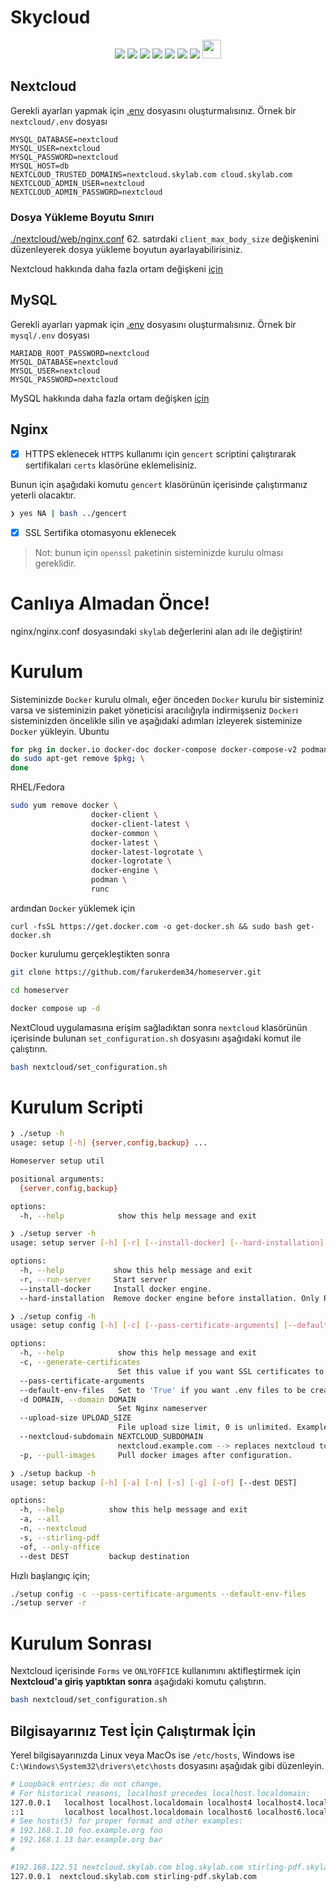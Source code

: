 # Skycloud

<div align="center">
<img src="https://img.shields.io/badge/Alpine_Linux-0D597F?style=for-the-badge&logo=alpine-linux&logoColor=white" \> <img src="https://img.shields.io/badge/Docker-2CA5E0?style=for-the-badge&logo=docker&logoColor=white"></img> <img src="https://img.shields.io/badge/Nginx-009639?style=for-the-badge&logo=nginx&logoColor=white"></img> </img> <img src="https://img.shields.io/badge/MySQL-005C84?style=for-the-badge&logo=mysql&logoColor=white"/> <img src="https://img.shields.io/badge/MariaDB-003545?style=for-the-badge&logo=mariadb&logoColor=white"></img> <img src="https://img.shields.io/badge/redis-CC0000.svg?&style=for-the-badge&logo=redis&logoColor=white"\> <img src="https://img.shields.io/badge/Nextcloud-0082C9?style=for-the-badge&logo=Nextcloud&logoColor=white"></img>  <img src="https://raw.githubusercontent.com/Stirling-Tools/Stirling-PDF/main/docs/stirling.png" width="30"/>
</div>

## Nextcloud
Gerekli ayarları yapmak için [.env](https://github.com/farukerdem34/homeserver/blob/alpine/nextcloud/example.env) dosyasını oluşturmalısınız.
Örnek bir `nextcloud/.env` dosyası
```
MYSQL_DATABASE=nextcloud
MYSQL_USER=nextcloud
MYSQL_PASSWORD=nextcloud
MYSQL_HOST=db
NEXTCLOUD_TRUSTED_DOMAINS=nextcloud.skylab.com cloud.skylab.com
NEXTCLOUD_ADMIN_USER=nextcloud
NEXTCLOUD_ADMIN_PASSWORD=nextcloud
```
### Dosya Yükleme Boyutu Sınırı
[./nextcloud/web/nginx.conf](https://github.com/farukerdem34/homeserver/blob/alpine/nextcloud/web/nginx.conf) 62. satırdaki `client_max_body_size` değişkenini düzenleyerek dosya yükleme boyutun ayarlayabilirisiniz.

Nextcloud hakkında daha fazla ortam değişkeni [için](https://hub.docker.com/_/nextcloud#docker-secrets)

## MySQL
Gerekli ayarları yapmak için [.env](https://github.com/farukerdem34/homeserver/blob/alpine/mysql/example.env) dosyasını oluşturmalısınız.
Örnek bir `mysql/.env` dosyası
```
MARIADB_ROOT_PASSWORD=nextcloud
MYSQL_DATABASE=nextcloud
MYSQL_USER=nextcloud
MYSQL_PASSWORD=nextcloud
```
MySQL hakkında daha fazla ortam değişken [için](https://dev.mysql.com/doc/refman/5.7/en/environment-variables.html)

## Nginx
- [X] HTTPS eklenecek
`HTTPS` kullanımı için `gencert` scriptini çalıştırarak sertifikaları `certs` klasörüne eklemelisiniz.

Bunun için aşağıdaki komutu `gencert` klasörünün içerisinde çalıştırmanız yeterli olacaktır.
```bash
❯ yes NA | bash ../gencert
```
- [X] SSL Sertifika otomasyonu eklenecek

> Not: bunun için `openssl` paketinin sisteminizde kurulu olması gereklidir.

# Canlıya Almadan Önce!
nginx/nginx.conf dosyasındaki `skylab` değerlerini alan adı ile değiştirin!

# Kurulum
Sisteminizde `Docker` kurulu olmalı, eğer önceden `Docker` kurulu bir sisteminiz varsa ve sisteminizin paket yöneticisi aracılığıyla indirmişseniz `Docker`ı sisteminizden öncelikle silin ve aşağıdaki adımları izleyerek sisteminize `Docker` yükleyin.
Ubuntu
```bash
for pkg in docker.io docker-doc docker-compose docker-compose-v2 podman-docker containerd runc; \
do sudo apt-get remove $pkg; \
done
```

RHEL/Fedora
```bash
sudo yum remove docker \
                  docker-client \
                  docker-client-latest \
                  docker-common \
                  docker-latest \
                  docker-latest-logrotate \
                  docker-logrotate \
                  docker-engine \
                  podman \
                  runc
```
ardından `Docker` yüklemek için
```
curl -fsSL https://get.docker.com -o get-docker.sh && sudo bash get-docker.sh
```
`Docker` kurulumu gerçekleştikten sonra
```bash
git clone https://github.com/farukerdem34/homeserver.git
```
```bash
cd homeserver
```
```bash
docker compose up -d
```
NextCloud uygulamasına erişim sağladıktan sonra `nextcloud` klasörünün içerisinde bulunan `set_configuration.sh` dosyasını aşağıdaki komut ile çalıştırın.
```bash
bash nextcloud/set_configuration.sh
```

# Kurulum Scripti

```bash
❯ ./setup -h
usage: setup [-h] {server,config,backup} ...

Homeserver setup util

positional arguments:
  {server,config,backup}

options:
  -h, --help            show this help message and exit
```

```bash
❯ ./setup server -h
usage: setup server [-h] [-r] [--install-docker] [--hard-installation] 

options:
  -h, --help           show this help message and exit
  -r, --run-server     Start server
  --install-docker     Install docker engine.
  --hard-installation  Remove docker engine before installation. Only RHEL&Debian based distros!
```

```bash
❯ ./setup config -h
usage: setup config [-h] [-c] [--pass-certificate-arguments] [--default-env-files] [-d DOMAIN] [--upload-size UPLOAD_SIZE] [--nextcloud-subdomain NEXTCLOUD_SUBDOMAIN] [-p] 

options:
  -h, --help            show this help message and exit
  -c, --generate-certificates
                        Set this value if you want SSL certificates to be generated, set it to 'False' or leave it blank if you want to use test certificates.
  --pass-certificate-arguments
  --default-env-files   Set to 'True' if you want .env files to be created using standard instance files.
  -d DOMAIN, --domain DOMAIN
                        Set Nginx nameserver
  --upload-size UPLOAD_SIZE
                        File upload size limit, 0 is unlimited. Example: 16G, 100M.
  --nextcloud-subdomain NEXTCLOUD_SUBDOMAIN
                        nextcloud.example.com --> replaces nextcloud to any subdomain string
  -p, --pull-images     Pull docker images after configuration.
```
```bash
❯ ./setup backup -h
usage: setup backup [-h] [-a] [-n] [-s] [-g] [-of] [--dest DEST]

options:
  -h, --help          show this help message and exit
  -a, --all
  -n, --nextcloud
  -s, --stirling-pdf
  -of, --only-office
  --dest DEST         backup destination
```

Hızlı başlangıç için;

```bash
./setup config -c --pass-certificate-arguments --default-env-files
./setup server -r
```

# Kurulum Sonrası
Nextcloud içerisinde `Forms` ve `ONLYOFFICE` kullanımını aktifleştirmek için **Nextcloud'a giriş yaptıktan sonra** aşağıdaki komutu çalıştırın.

```bash
bash nextcloud/set_configuration.sh
```

## Bilgisayarınız Test İçin Çalıştırmak İçin
Yerel bilgisayarınızda Linux veya MacOs ise `/etc/hosts`, Windows ise `C:\Windows\System32\drivers\etc\hosts` dosyasını aşağıdak gibi düzenleyin.
```bash
# Loopback entries; do not change.
# For historical reasons, localhost precedes localhost.localdomain:
127.0.0.1   localhost localhost.localdomain localhost4 localhost4.localdomain4
::1         localhost localhost.localdomain localhost6 localhost6.localdomain6
# See hosts(5) for proper format and other examples:
# 192.168.1.10 foo.example.org foo
# 192.168.1.13 bar.example.org bar
#

#192.168.122.51 nextcloud.skylab.com blog.skylab.com stirling-pdf.skylab.com git.skylab.com 
127.0.0.1  nextcloud.skylab.com stirling-pdf.skylab.com 
```

